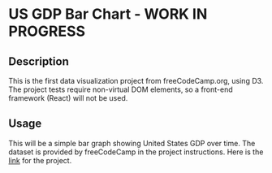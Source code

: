# US GDP Bar Chart - WORK IN PROGRESS

## Description
This is the first data visualization project from freeCodeCamp.org, using D3. The project tests require non-virtual DOM elements, so a front-end framework (React) will not be used.  

## Usage
This will be a simple bar graph showing United States GDP over time. The dataset is provided by freeCodeCamp in the project instructions. Here is the [link](https://learn.freecodecamp.org/data-visualization/data-visualization-projects/visualize-data-with-a-bar-chart) for the project.
